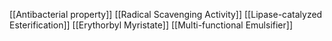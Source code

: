 [[Antibacterial property]]
[[Radical Scavenging Activity]]
[[Lipase-catalyzed Esterification]]
[[Erythorbyl Myristate]]
[[Multi-functional Emulsifier]]
